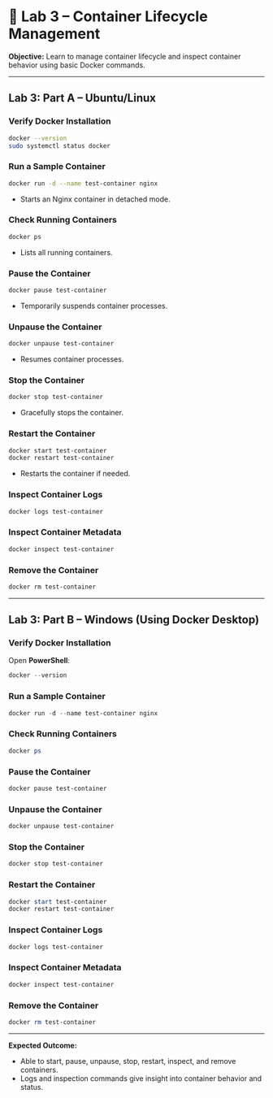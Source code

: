 # 🐳 Lab 3 – Container Lifecycle Management

**Objective:** Learn to manage container lifecycle and inspect container behavior using basic Docker commands.

---

## Lab 3: Part A – Ubuntu/Linux

### Verify Docker Installation

```bash
docker --version
sudo systemctl status docker
```

### Run a Sample Container

```bash
docker run -d --name test-container nginx
```

* Starts an Nginx container in detached mode.

### Check Running Containers

```bash
docker ps
```

* Lists all running containers.

### Pause the Container

```bash
docker pause test-container
```

* Temporarily suspends container processes.

### Unpause the Container

```bash
docker unpause test-container
```

* Resumes container processes.

### Stop the Container

```bash
docker stop test-container
```

* Gracefully stops the container.

### Restart the Container

```bash
docker start test-container
docker restart test-container
```

* Restarts the container if needed.

### Inspect Container Logs

```bash
docker logs test-container
```

### Inspect Container Metadata

```bash
docker inspect test-container
```

### Remove the Container

```bash
docker rm test-container
```

---

## Lab 3: Part B – Windows (Using Docker Desktop)

### Verify Docker Installation

Open **PowerShell**:

```powershell
docker --version
```

### Run a Sample Container

```powershell
docker run -d --name test-container nginx
```

### Check Running Containers

```powershell
docker ps
```

### Pause the Container

```powershell
docker pause test-container
```

### Unpause the Container

```powershell
docker unpause test-container
```

### Stop the Container

```powershell
docker stop test-container
```

### Restart the Container

```powershell
docker start test-container
docker restart test-container
```

### Inspect Container Logs

```powershell
docker logs test-container
```

### Inspect Container Metadata

```powershell
docker inspect test-container
```

### Remove the Container

```powershell
docker rm test-container
```

---

**Expected Outcome:**

* Able to start, pause, unpause, stop, restart, inspect, and remove containers.
* Logs and inspection commands give insight into container behavior and status.

